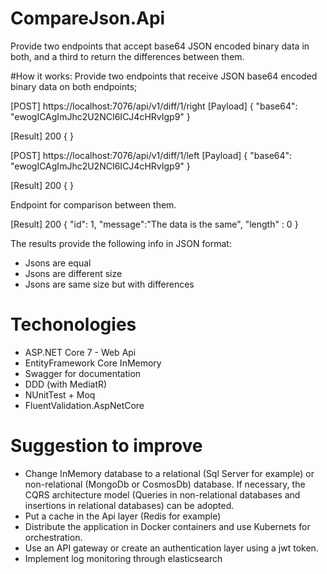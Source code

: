 # CompareJson.Api
Provide two endpoints that accept base64 JSON encoded binary data in both, and a third to return the differences between them.

#How it works:
Provide two endpoints that receive JSON base64 encoded binary data on both endpoints;

[POST] https://localhost:7076/api/v1/diff/1/right
[Payload]
{
  "base64": "ewogICAgImJhc2U2NCI6ICJ4cHRvIgp9"
}

[Result] 200
{
}

[POST] https://localhost:7076/api/v1/diff/1/left
[Payload]
{
  "base64": "ewogICAgImJhc2U2NCI6ICJ4cHRvIgp9"
}

[Result] 200
{
}

Endpoint for comparison between them.

[GET]:  https://localhost:7076/api/v1/diff/1

[Result] 200
{
  "id": 1,
  "message":"The data is the same",
  "length" : 0
}

The results provide the following info in JSON format:
- Jsons are equal
- Jsons are different size
- Jsons are same size but with differences

# Techonologies
- ASP.NET Core 7 - Web Api
- EntityFramework Core InMemory
- Swagger for documentation
- DDD (with MediatR)
- NUnitTest + Moq
- FluentValidation.AspNetCore 

# Suggestion to improve
- Change InMemory database to a relational (Sql Server for example) or non-relational (MongoDb or CosmosDb) database. If necessary, the CQRS architecture model (Queries in non-relational databases and insertions in relational databases) can be adopted.
- Put a cache in the Api layer (Redis for example)
- Distribute the application in Docker containers and use Kubernets for orchestration.
- Use an API gateway or create an authentication layer using a jwt token.
- Implement log monitoring through elasticsearch
